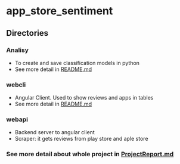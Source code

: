 # app_store_sentiment

## Directories

### Analisy

- To create and save classification models in python
- See more detail in [README.md](https://github.com/MarcosMendes9389/app_store_sentiment/blob/master/analisy/README.md)

### webcli

- Angular Client. Used to show reviews and apps in tables
- See more detail in [README.md](https://github.com/MarcosMendes9389/app_store_sentiment/blob/master/webcli/README.md)

### webapi

- Backend server to angular client
- Scraper: it gets reviews from play store and aple store 

### See more detail about whole project in [ProjectReport.md](https://github.com/MarcosMendes9389/app_store_sentiment/blob/master/ProjectReport/ProjectReport.md)

